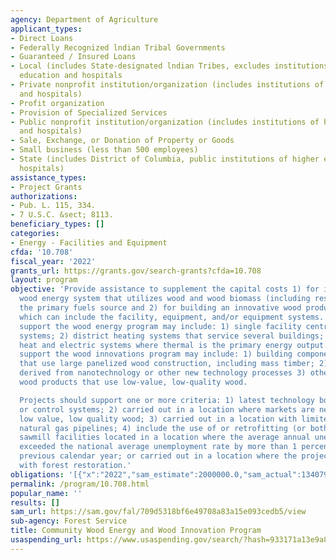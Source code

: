 ```yaml
---
agency: Department of Agriculture
applicant_types:
- Direct Loans
- Federally Recognized lndian Tribal Governments
- Guaranteed / Insured Loans
- Local (includes State-designated lndian Tribes, excludes institutions of higher
  education and hospitals
- Private nonprofit institution/organization (includes institutions of higher education
  and hospitals)
- Profit organization
- Provision of Specialized Services
- Public nonprofit institution/organization (includes institutions of higher education
  and hospitals)
- Sale, Exchange, or Donation of Property or Goods
- Small business (less than 500 employees)
- State (includes District of Columbia, public institutions of higher education and
  hospitals)
assistance_types:
- Project Grants
authorizations:
- Pub. L. 115, 334.
- 7 U.S.C. &sect; 8113.
beneficiary_types: []
categories:
- Energy - Facilities and Equipment
cfda: '10.708'
fiscal_year: '2022'
grants_url: https://grants.gov/search-grants?cfda=10.708
layout: program
objective: 'Provide assistance to supplement the capital costs 1) for installing a
  wood energy system that utilizes wood and wood biomass (including residuals) as
  the primary fuels source and 2) for building an innovative wood products facility
  which can include the facility, equipment, and/or equipment systems. Projects that
  support the wood energy program may include: 1) single facility central heating
  systems; 2) district heating systems that service several buildings; 3) combined
  heat and electric systems where thermal is the primary energy output. Projects that
  support the wood innovations program may include: 1) building components or systems
  that use large panelized wood construction, including mass timber; 2) wood products
  derived from nanotechnology or other new technology processes 3) other innovative
  wood products that use low-value, low-quality wood.

  Projects should support one or more criteria: 1) latest technology boiler controls
  or control systems; 2) carried out in a location where markets are needed for the
  low value, low quality wood; 3) carried out in a location with limited access to
  natural gas pipelines; 4) include the use of or retrofitting (or both) of existing
  sawmill facilities located in a location where the average annual unemployment rate
  exceeded the national average unemployment rate by more than 1 percent during the
  previous calendar year; or carried out in a location where the project would aid
  with forest restoration.'
obligations: '[{"x":"2022","sam_estimate":2000000.0,"sam_actual":13407988.0,"usa_spending_actual":3641993.0},{"x":"2023","sam_estimate":15000000.0,"sam_actual":18496152.0,"usa_spending_actual":8633631.4},{"x":"2024","sam_estimate":15000000.0,"sam_actual":0.0,"usa_spending_actual":4606467.0}]'
permalink: /program/10.708.html
popular_name: ''
results: []
sam_url: https://sam.gov/fal/709d5318bf6e49708a83a15e093cedb5/view
sub-agency: Forest Service
title: Community Wood Energy and Wood Innovation Program
usaspending_url: https://www.usaspending.gov/search/?hash=933171a13e9a83e71f3f2a9ab65138bf
---
```

